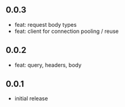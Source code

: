 ## 0.0.3

- feat: request body types
- feat: client for connection pooling / reuse

## 0.0.2

- feat: query, headers, body

## 0.0.1

- initial release
